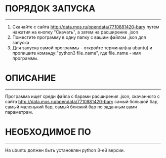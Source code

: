 # ПОРЯДОК ЗАПУСКА
***
1. Скачайте с сайта http://data.mos.ru/opendata/7710881420-bary путем нажатия на кнопку "Скачать", а затем на расширение .json
2. Поместите программу в одну папку с вашим файлом .json для запуска
3. Для запуска самой программы - откройте терминал(на ubuntu) и пропишите команду:"python3 file_name", где file_name - имя программы.

# ОПИСАНИЕ
***
Программа ищет среди файла с барами расширения .json, скачанного с сайта http://data.mos.ru/opendata/7710881420-bary самый большой бар, самый маленький бар, самый близкий бар по заданным вами параметрам.

# НЕОБХОДИМОЕ ПО
***
На ubuntu должен быть установлен python 3-ей версии.
